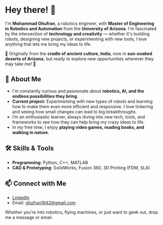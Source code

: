 <!-- ## Hi there 👋 -->

<!--
**ghufran1942/ghufran1942** is a ✨ _special_ ✨ repository because its `README.md` (this file) appears on your GitHub profile.

Here are some ideas to get you started:

- 🔭 I’m currently working on ...
- 🌱 I’m currently learning ...
- 👯 I’m looking to collaborate on ...
- 🤔 I’m looking for help with ...
- 💬 Ask me about ...
- 📫 How to reach me: ...
- 😄 Pronouns: ...
- ⚡ Fun fact: ...
-->

# Hey there! 👋 

I'm **Mohammad Ghufran**, a robotics engineer, with **Master of Engineering in Robotics and Automation** from the **University of Arizona**. I'm fascinated by the intersection of **technology and creativity** — whether it's building robots, designing new projects, or experimenting with new tools, I love anything that lets me bring my ideas to life.

📍 Originally from the **cradle of ancient culture, India**, now in **sun-soaked deserts of Arizona**, but ready to explore new opportunities wherever they may take me! 🚀

## 🚀 About Me
- I'm constantly curious and passionate about **robotics, AI, and the endless possibilities they bring**.
- **Current project**: Experimenting with new types of robots and learning how to make them even more efficient and responsive. I love tinkering and seeing how small changes can lead to big breakthroughs.
- I’m an enthusiastic learner, always diving into new tech, tools, and frameworks to see how they can help bring my crazy ideas to life.
- In my free time, I enjoy **playing video games, reading books, and walking in nature**.

## 🛠️ Skills & Tools
- **Programming**: Python, C++, MATLAB
- **CAD & Prototyping**: SolidWorks, Fusion 360, 3D Printing (FDM, SLA)

## 

<!-- ## ⚡ Fun Facts
- Outside of robotics, you’ll find me playing video games, or reading some . -->

## 📫 Connect with Me
- [LinkedIn](http://www.linkedin.com/in/ghufran1942)
- Email: [ghufran1942@gmail.com](mailto:ghufran1942@gmail.com)

Whether you’re into robotics, flying machines, or just want to geek out, drop me a message or email.
